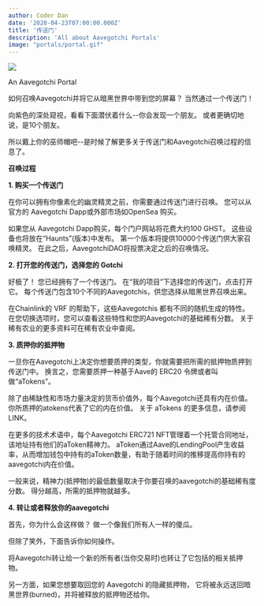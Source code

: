 ```yaml
---
author: Coder Dan
date: '2020-04-23T07:00:00.000Z'
title: '传送门'
description: 'All about Aavegotchi Portals'
image: "portals/portal.gif"
---
```


<div class="headerImageContainer">
<img class="headerImage" src="/portals/portal.gif">
<p class="headerImageText">An Aavegotchi Portal</p>
</div>

如何召唤Aavegotchi并将它从暗黑世界中带到您的屏幕？ 当然通过一个传送门！

向紫色的深处窥视，看看下面潜伏着什么--你会发现一个朋友。 或者更确切地说，是10个朋友。

所以戴上你的巫师帽吧--是时候了解更多关于传送门和Aavegotchi召唤过程的信息了。


**召唤过程**


**1. 购买一个传送门**

在你可以拥有你像素化的幽灵精灵之前，你需要通过传送门进行召唤。 您可以从官方的 Aavegotchi Dapp或外部市场如OpenSea 购买。

如果您从 Aavegotchi Dapp购买，每个门户网站将花费大约100 GHST。 这些设备也将放在“Haunts”(版本)中发布。 第一个版本将提供10000个传送门供大家召唤精灵。 在此之后，AavegotchiDAO将投票决定之后的召唤情况。


**2. 打开您的传送门，选择您的 Gotchi**

好极了！ 您已经拥有了一个传送门。 在“我的项目”下选择您的传送门，点击打开它。 每个传送门包含10个不同的Aavegotchis，供您选择从暗黑世界召唤出来。

在Chainlink的 VRF 的帮助下，这些Aavegotchis 都有不同的随机生成的特性。 在您切换选项时，您可以查看这些特性和您的Aavegotchi的基础稀有分数。 关于稀有农业的更多资料可在稀有农业中查阅。


**3. 质押你的抵押物**

一旦你在Aavegotchi上决定你想要质押的类型，你就需要把所需的抵押物质押到传送门中。 换言之，您需要质押一种基于Aave的 ERC20 令牌或者叫做“aTokens”。

除了由稀缺性和市场力量决定的货币价值外，每个Aavegotchi还具有内在价值。 你所质押的atokens代表了它的内在价值。 关于 aTokens 的更多信息，请参阅LINK。

在更多的技术术语中，每个Aavegotchi ERC721 NFT管理着一个托管合同地址，该地址持有他们的aToken精神力。 aToken通过Aave的LendingPool产生收益率，从而增加钱包中持有的aToken数量，有助于随着时间的推移提高你持有的aavegotchi内在价值。

一般来说，精神力(抵押物)的最低数量取决于你要召唤的aavegotchi的基础稀有度分数。 得分越高，所需的抵押物就越多。


**4. 转让或者释放你的aavegotchi**

首先，你为什么会这样做？ 做一个像我们所有人一样的傻瓜。

但除了笑外，下面告诉你如何操作。

将Aavegotchi转让给一个新的所有者(当你交易时)也转让了它包括的相关抵押物。

另一方面，如果您想要取回您的 Aavegotchi 的隐藏抵押物， 它将被永远送回暗黑世界(burned)，并将被释放的抵押物还给你。 

